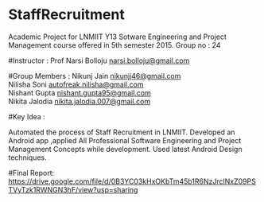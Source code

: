 # StaffRecruitment
Academic Project for LNMIIT Y13 Sotware Engineering and Project Management course offered in 5th semester 2015.
Group no : 24

#Instructor : 
Prof Narsi Bolloju narsi.bolloju@gmail.com

#Group Members : 
Nikunj Jain <nikunjj46@gmail.com><br>
Nilisha Soni <autofreak.nilisha@gmail.com><br>
Nishant Gupta <nishant.gupta95@gmail.com><br>
Nikita Jalodia <nikita.jalodia.007@gmail.com><br>

#Key Idea :

Automated the process of Staff Recruitment in LNMIIT.
Developed an Android app ,applied All Professional Software Engineering and Project Management Concepts while development.
Used latest Android Design techniques.

#Final Report:
https://drive.google.com/file/d/0B3YC03kHxOKbTm45b1R6NzJrclNxZ09PSTVyTzk1RWNGN3hF/view?usp=sharing


